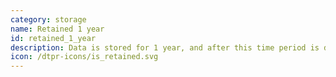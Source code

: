 ```yaml
---
category: storage
name: Retained 1 year
id: retained_1_year
description: Data is stored for 1 year, and after this time period is deleted
icon: /dtpr-icons/is_retained.svg
---
```

